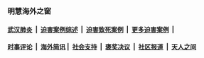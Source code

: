 
### 明慧海外之窗

####  [武汉肺炎](indexes/365.md?t=05310600) &nbsp;|&nbsp;  [迫害案例综述](indexes/328.md?t=05310600) &nbsp;|&nbsp; [迫害致死案例](indexes/277.md?t=05310600)  &nbsp;|&nbsp; [更多迫害案例](indexes/81.md?t=05310600)  &nbsp;|&nbsp; 
####  [时事评论](indexes/19.md?t=05310600) &nbsp;|&nbsp; [海外简讯](indexes/245.md?t=05310600)&nbsp;|&nbsp;  [社会支持](indexes/140.md?t=05310600) &nbsp;|&nbsp; [褒奖决议](indexes/282.md?t=05310600) &nbsp;|&nbsp; [社区报道](indexes/91.md?t=05310600)  &nbsp;|&nbsp; [天人之间](indexes/78.md?t=05310600) 

